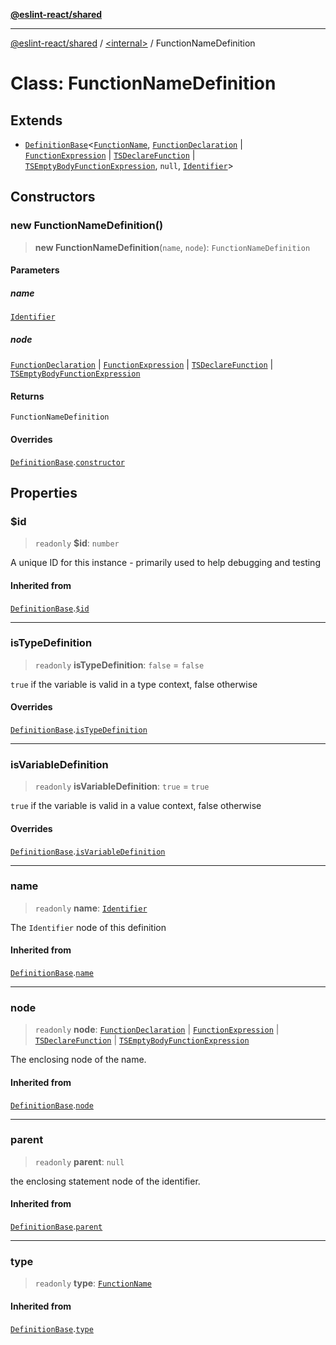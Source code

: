 [**@eslint-react/shared**](../../README.md)

***

[@eslint-react/shared](../../README.md) / [\<internal\>](../README.md) / FunctionNameDefinition

# Class: FunctionNameDefinition

## Extends

- [`DefinitionBase`](DefinitionBase.md)\<[`FunctionName`](../README.md#functionname), [`FunctionDeclaration`](../type-aliases/FunctionDeclaration.md) \| [`FunctionExpression`](../interfaces/FunctionExpression.md) \| [`TSDeclareFunction`](../type-aliases/TSDeclareFunction.md) \| [`TSEmptyBodyFunctionExpression`](../interfaces/TSEmptyBodyFunctionExpression.md), `null`, [`Identifier`](../interfaces/Identifier.md)\>

## Constructors

### new FunctionNameDefinition()

> **new FunctionNameDefinition**(`name`, `node`): `FunctionNameDefinition`

#### Parameters

##### name

[`Identifier`](../interfaces/Identifier.md)

##### node

[`FunctionDeclaration`](../type-aliases/FunctionDeclaration.md) | [`FunctionExpression`](../interfaces/FunctionExpression.md) | [`TSDeclareFunction`](../type-aliases/TSDeclareFunction.md) | [`TSEmptyBodyFunctionExpression`](../interfaces/TSEmptyBodyFunctionExpression.md)

#### Returns

`FunctionNameDefinition`

#### Overrides

[`DefinitionBase`](DefinitionBase.md).[`constructor`](DefinitionBase.md#constructor)

## Properties

### $id

> `readonly` **$id**: `number`

A unique ID for this instance - primarily used to help debugging and testing

#### Inherited from

[`DefinitionBase`](DefinitionBase.md).[`$id`](DefinitionBase.md#id)

***

### isTypeDefinition

> `readonly` **isTypeDefinition**: `false` = `false`

`true` if the variable is valid in a type context, false otherwise

#### Overrides

[`DefinitionBase`](DefinitionBase.md).[`isTypeDefinition`](DefinitionBase.md#istypedefinition)

***

### isVariableDefinition

> `readonly` **isVariableDefinition**: `true` = `true`

`true` if the variable is valid in a value context, false otherwise

#### Overrides

[`DefinitionBase`](DefinitionBase.md).[`isVariableDefinition`](DefinitionBase.md#isvariabledefinition)

***

### name

> `readonly` **name**: [`Identifier`](../interfaces/Identifier.md)

The `Identifier` node of this definition

#### Inherited from

[`DefinitionBase`](DefinitionBase.md).[`name`](DefinitionBase.md#name-1)

***

### node

> `readonly` **node**: [`FunctionDeclaration`](../type-aliases/FunctionDeclaration.md) \| [`FunctionExpression`](../interfaces/FunctionExpression.md) \| [`TSDeclareFunction`](../type-aliases/TSDeclareFunction.md) \| [`TSEmptyBodyFunctionExpression`](../interfaces/TSEmptyBodyFunctionExpression.md)

The enclosing node of the name.

#### Inherited from

[`DefinitionBase`](DefinitionBase.md).[`node`](DefinitionBase.md#node-1)

***

### parent

> `readonly` **parent**: `null`

the enclosing statement node of the identifier.

#### Inherited from

[`DefinitionBase`](DefinitionBase.md).[`parent`](DefinitionBase.md#parent-1)

***

### type

> `readonly` **type**: [`FunctionName`](../README.md#functionname)

#### Inherited from

[`DefinitionBase`](DefinitionBase.md).[`type`](DefinitionBase.md#type-1)
